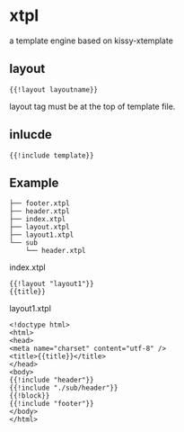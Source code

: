 xtpl
====

a template engine based on kissy-xtemplate

## layout

    {{!layout layoutname}}

layout tag must be at the top of template file.


## inlucde

    {{!include template}}

## Example

    ├── footer.xtpl
    ├── header.xtpl
    ├── index.xtpl
    ├── layout.xtpl
    ├── layout1.xtpl
    └── sub
        └── header.xtpl

index.xtpl

    {{!layout "layout1"}}
    {{title}}

layout1.xtpl
    
    <!doctype html>
    <html>
    <head>
    <meta name="charset" content="utf-8" />
    <title>{{title}}</title>
    </head>
    <body>
    {{!include "header"}}
    {{!include "./sub/header"}}
    {{!block}}
    {{!include "footer"}}
    </body>
    </html>
